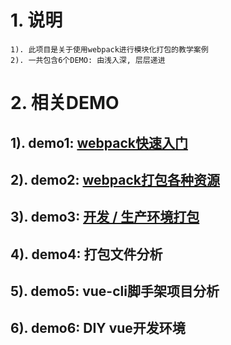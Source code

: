 # 1. 说明
    1). 此项目是关于使用webpack进行模块化打包的教学案例
    2). 一共包含6个DEMO: 由浅入深, 层层递进

# 2. 相关DEMO
## 1). demo1: [webpack快速入门](demo1/README.md)
## 2). demo2: [webpack打包各种资源](demo2/README.md)
## 3). demo3: [开发 / 生产环境打包](demo3/README.md)
## 4). demo4: 打包文件分析
## 5). demo5: vue-cli脚手架项目分析
## 6). demo6: DIY vue开发环境